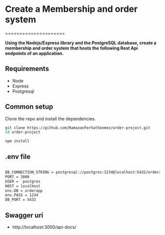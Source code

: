# Create a Membership and order system
=====================

**Using the Nodejs/Express library and the PostgreSQL database, create a membership and order system that hosts the following Rest Api endpoints of an application.**

## Requirements

* Node
* Express
* Postgresql

## Common setup

Clone the repo and install the dependencies.

```bash
git clone https://github.com/RamazanFerhatSonmez/order-project.git
cd order-project
```

```bash
npm install
```
## .env file

```bash

DB_CONNECTION_STRING = postgresql://postgres:1234@localhost:5432/orderapp
PORT = 3000
USER =  postgres
HOST = localhost
env.DB = orderapp
env.PASS = 1234
DB_PORT = 5432

```
## Swagger uri

* http://localhost:3000/api-docs/
